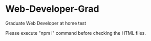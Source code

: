 # Web-Developer-Grad
Graduate Web Developer at home test

Please execute  "npm i" command before checking the HTML files. 
